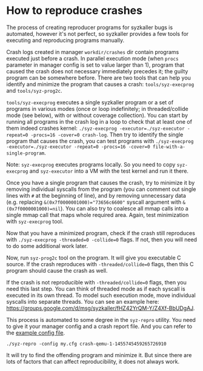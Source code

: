# How to reproduce crashes

The process of creating reproducer programs for syzkaller bugs is automated,
however it's not perfect, so syzkaller provides a few tools for executing and
reproducing programs manually.

Crash logs created in manager `workdir/crashes` dir contain programs executed
just before a crash. In parallel execution mode (when `procs` parameter in
manager config is set to value larger than 1), program that caused the crash
does not necessary immediately precedes it; the guilty program can be somewhere
before.  There are two tools that can help you identify and minimize the program
that causes a crash: `tools/syz-execprog` and `tools/syz-prog2c`.

`tools/syz-execprog` executes a single syzkaller program or a set of programs in
various modes (once or loop indefinitely; in threaded/collide mode (see below),
with or without coverage collection). You can start by running all programs in
the crash log in a loop to check that at least one of them indeed crashes
kernel: `./syz-execprog -executor=./syz-executor -repeat=0 -procs=16 -cover=0
crash-log`. Then try to identify the single program that causes the crash, you
can test programs with `./syz-execprog -executor=./syz-executor -repeat=0
-procs=16 -cover=0 file-with-a-single-program`.

Note: `syz-execprog` executes programs locally. So you need to copy
`syz-execprog` and `syz-executor` into a VM with the test kernel and run it
there.

Once you have a single program that causes the crash, try to minimize it by
removing individual syscalls from the program (you can comment out single lines
with `#` at the beginning of line), and by removing unnecessary data
(e.g. replacing `&(0x7f0000001000)="73656c6600"` syscall argument with
`&(0x7f0000001000)=nil`). You can also try to coalesce all mmap calls into a
single mmap call that maps whole required area. Again, test minimization with
`syz-execprog` tool.

Now that you have a minimized program, check if the crash still reproduces with
`./syz-execprog -threaded=0 -collide=0` flags. If not, then you will need to do
some additional work later.

Now, run `syz-prog2c` tool on the program. It will give you executable C
source. If the crash reproduces with `-threaded/collide=0` flags, then this C
program should cause the crash as well.

If the crash is not reproducible with `-threaded/collide=0` flags, then you need
this last step. You can think of threaded mode as if each syscall is
executed in its own thread. To model such execution mode, move individual
syscalls into separate threads. You can see an example here:
https://groups.google.com/d/msg/syzkaller/fHZ42YrQM-Y/Z4Xf-BbUDgAJ.

This process is automated to some degree in the `syz-repro` utility. You need to
give it your manager config and a crash report file. And you can refer to the
[example config file](/pkg/mgrconfig/testdata/qemu.cfg).
```
./syz-repro -config my.cfg crash-qemu-1-1455745459265726910
```
It will try to find the offending program and minimize it. But since there are
lots of factors that can affect reproducibility, it does not always work.
